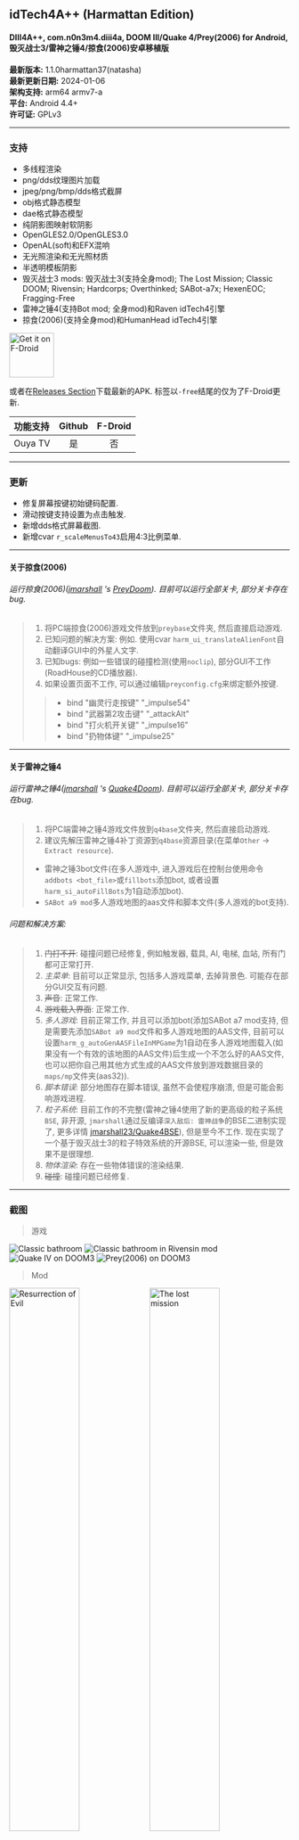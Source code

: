 ## idTech4A++ (Harmattan Edition)
#### DIII4A++, com.n0n3m4.diii4a, DOOM III/Quake 4/Prey(2006) for Android, 毁灭战士3/雷神之锤4/掠食(2006)安卓移植版
**最新版本:**
1.1.0harmattan37(natasha)  
**最新更新日期:**
2024-01-06  
**架构支持:**
arm64 armv7-a  
**平台:**
Android 4.4+  
**许可证:**
GPLv3

----------------------------------------------------------------------------------
### 支持
* 多线程渲染
* png/dds纹理图片加载
* jpeg/png/bmp/dds格式截屏
* obj格式静态模型
* dae格式静态模型
* 纯阴影图映射软阴影
* OpenGLES2.0/OpenGLES3.0
* OpenAL(soft)和EFX混响
* 无光照渲染和无光照材质
* 半透明模板阴影
* 毁灭战士3 mods: 毁灭战士3(支持全身mod); The Lost Mission; Classic DOOM; Rivensin; Hardcorps; Overthinked; SABot-a7x; HexenEOC; Fragging-Free
* 雷神之锤4(支持Bot mod; 全身mod)和Raven idTech4引擎
* 掠食(2006)(支持全身mod)和HumanHead idTech4引擎

[<img src="https://fdroid.gitlab.io/artwork/badge/get-it-on.png"
alt="Get it on F-Droid"
height="80">](https://f-droid.org/packages/com.karin.idTech4Amm/)

或者在[Releases Section](https://github.com/glKarin/com.n0n3m4.diii4a/releases/latest)下载最新的APK.
标签以`-free`结尾的仅为了F-Droid更新.

| 功能支持 | Github | F-Droid |
|:-|:-:|:-:|
| Ouya TV | 是 | 否 |

----------------------------------------------------------------------------------
### 更新

* 修复屏幕按键初始键码配置.
* 滑动按键支持设置为点击触发.
* 新增dds格式屏幕截图.
* 新增cvar `r_scaleMenusTo43`启用4:3比例菜单.

----------------------------------------------------------------------------------

#### 关于掠食(2006)
###### 运行掠食(2006)([jmarshall](https://github.com/jmarshall23) 's [PreyDoom](https://github.com/jmarshall23/PreyDoom)). 目前可以运行全部关卡, 部分关卡存在bug.
> 1. 将PC端掠食(2006)游戏文件放到`preybase`文件夹, 然后直接启动游戏.
> 2. 已知问题的解决方案: 例如. 使用cvar `harm_ui_translateAlienFont`自动翻译GUI中的外星人文字.
> 3. 已知bugs: 例如一些错误的碰撞检测(使用`noclip`), 部分GUI不工作(RoadHouse的CD播放器).
> 4. 如果设置页面不工作, 可以通过编辑`preyconfig.cfg`来绑定额外按键.
> > * bind "幽灵行走按键" "_impulse54"
> > * bind "武器第2攻击键" "_attackAlt"
> > * bind "打火机开关键" "_impulse16"
> > * bind "扔物体键" "_impulse25"

----------------------------------------------------------------------------------

#### 关于雷神之锤4
###### 运行雷神之锤4([jmarshall](https://github.com/jmarshall23) 's [Quake4Doom](https://github.com/jmarshall23/Quake4Doom)). 目前可以运行全部关卡, 部分关卡存在bug.  
> 1. 将PC端雷神之锤4游戏文件放到`q4base`文件夹, 然后直接启动游戏.
> 2. 建议先解压雷神之锤4补丁资源到`q4base`资源目录(在菜单`Other` -> `Extract resource`).
> - 雷神之锤3bot文件(在多人游戏中, 进入游戏后在控制台使用命令`addbots <bot_file>`或`fillbots`添加bot, 或者设置`harm_si_autoFillBots`为1自动添加bot).
> - `SABot a9 mod`多人游戏地图的aas文件和脚本文件(多人游戏的bot支持).

###### 问题和解决方案:    
> 1. ~~门打不开~~: 碰撞问题已经修复, 例如触发器, 载具, AI, 电梯, 血站, 所有门都可正常打开.
> 2. *主菜单*: 目前可以正常显示, 包括多人游戏菜单, 去掉背景色. 可能存在部分GUI交互有问题.
> 3. ~~声音~~: 正常工作.
> 4. ~~游戏载入界面~~: 正常工作.
> 5. *多人游戏*: 目前正常工作, 并且可以添加bot(添加SABot a7 mod支持, 但是需要先添加`SABot a9 mod`文件和多人游戏地图的AAS文件, 目前可以设置`harm_g_autoGenAASFileInMPGame`为1自动在多人游戏地图载入(如果没有一个有效的该地图的AAS文件)后生成一个不怎么好的AAS文件, 也可以把你自己用其他方式生成的AAS文件放到游戏数据目录的`maps/mp`文件夹(aas32)).
> 6. *脚本错误*: 部分地图存在脚本错误, 虽然不会使程序崩溃, 但是可能会影响游戏进程.
> 7. *粒子系统*: 目前工作的不完整(雷神之锤4使用了新的更高级的粒子系统`BSE`, 非开源, `jmarshall`通过反编译`深入敌后: 雷神战争`的BSE二进制实现了, 更多详情 [jmarshall23/Quake4BSE](https://github.com/jmarshall23/Quake4BSE)), 但是至今不工作. 现在实现了一个基于毁灭战士3的粒子特效系统的开源BSE, 可以渲染一些, 但是效果不是很理想.
> 8. *物体渲染*: 存在一些物体错误的渲染结果.
> 9. ~~碰撞~~: 碰撞问题已经修复.

----------------------------------------------------------------------------------
### 截图
> 游戏

<img src="https://github.com/glKarin/com.n0n3m4.diii4a/raw/package/screenshot/Screenshot_doom3_bathroom.png" alt="Classic bathroom">
<img src="https://github.com/glKarin/com.n0n3m4.diii4a/raw/package/screenshot/Screenshot_bathroom_jill_stars.png" alt="Classic bathroom in Rivensin mod">
<img src="https://github.com/glKarin/com.n0n3m4.diii4a/raw/package/screenshot/Screenshot_quake4_game_2.png" alt="Quake IV on DOOM3">
<img src="https://github.com/glKarin/com.n0n3m4.diii4a/raw/package/screenshot/Screenshot_prey_girlfriend.png" alt="Prey(2006) on DOOM3">

> Mod

<img src="https://github.com/glKarin/com.n0n3m4.diii4a/raw/package/screenshot/Screenshot_doom3_roe.png" width="50%" alt="Resurrection of Evil"><img src="https://github.com/glKarin/com.n0n3m4.diii4a/raw/package/screenshot/Screenshot_doom3_the_lost_mission.png" width="50%" alt="The lost mission">
<img src="https://github.com/glKarin/com.n0n3m4.diii4a/raw/package/screenshot/Screenshot_classic_doom3.png" width="50%" alt="Classic DOOM"><img src="https://github.com/glKarin/com.n0n3m4.diii4a/raw/package/screenshot/Screenshot_doom3_hardcorps.png" width="50%" alt="Hardcorps">
<img src="https://github.com/glKarin/com.n0n3m4.diii4a/raw/package/screenshot/Screenshot_doom3_rivensin.png" width="50%" alt="Rivensin"><img src="https://github.com/glKarin/com.n0n3m4.diii4a/raw/package/screenshot/Screenshot_quake4.png" width="50%" alt="Quake IV">
<img src="https://github.com/glKarin/com.n0n3m4.diii4a/raw/package/screenshot/Screenshot_prey.png" width="50%" alt="Prey(2006)">

----------------------------------------------------------------------------------

### 更新:

[更新日志](CHANGES.zh.md ':include')

----------------------------------------------------------------------------------

### 移植:

#### 安卓系统上的引擎
##### 安卓系统编译声明宏`__ANDROID__`.
> 1. _OPENSLES: OpenSLES声音支持.
> 2. _MULTITHREAD: 多线程支持.
> 3. _USING_STB: 使用stb加载jpeg/png/dds纹理图片支持和jpeg/png/bmp/dds格式截图支持.
> 4. _K_CLANG: 如果使用clang编译而不是GCC.
> 5. _MODEL_OBJ: 添加obj静态模型支持.
> 6. _MODEL_DAE: 添加dae静态模型支持.
> 7. _SHADOW_MAPPING: 增加Shadow mapping软阴影支持.
> 8. _OPENGLES3: 增加OpenGL ES3.0支持.
> 9. _OPENAL _OPENAL_EFX: 增加OpenAL(soft)和EFX混响支持.
> 10. _NO_LIGHT: 添加无光照渲染支持.
> 11. _TRANSLUCENT_STENCIL_SHADOW: 添加半透明模板阴影支持.

#### 如果想要移植`雷神之锤4`和`掠食(2006)`到同基于开源版本的`毁灭战士3`源码的PC端或其他平台, 由于DIII4A基于安卓平台和OpenGL ES2.0, 所以和原始的代码有些区别. 但是我把所有修改都用宏在源码上做了标记作为补丁, 但即使这样也要搜索这些宏和手动应用这些补丁.
#### 为了保持原毁灭战士3的源码结构, 对于全部新增加的源码文件, 我放在了外面的新文件夹中, 并且在这些新文件夹内保持和毁灭战士3一样的目录结构(例如. framework, renderer, idlib...).

#### 雷神之锤4
##### `_RAVEN`, `_QUAKE4`是补丁宏, 在`DIII4A`源码中查找.
##### 所有新源码放置在`raven`文件夹.
> 1. _RAVEN: 编译`core引擎 (毁灭战士3的源码)`和`idlib (毁灭战士3的源码)`.
> 2. _QUAKE4: 编译`游戏 (雷神之锤4的SDK源码)`库.
> 3. 构建core引擎: 声明宏`_RAVEN`, `_RAVEN_FX(如果需要OpenBSE, 非必须)`
> 4. 构建游戏库: 声明宏`_RAVEN`, `_QUAKE4`
##### 关于`BSE`
由于`BSE`没开源, 所以我默认使用了一个什么都不做的空实现和一个不完整的但可以工作的基于毁灭战士3原来的Particle/Fx粒子特效系统的实现(使用宏`_RAVEN_FX`标记).
##### 关于`BOT`
声明宏`MOD_BOTS`将编译SABot a7(来自毁灭战士3) mod源码的多人游戏的bot支持.

#### 掠食(2006)
##### `_HUMANHEAD`, `_PREY`是补丁宏, 在`DIII4A`源码中查找.
##### 所有新源码放置在`humanhead`文件夹.
> 1. _HUMANHEAD: 编译`core引擎(毁灭战士3的源码)`和`idlib (毁灭战士3的源码)`.
> 2. _PREY: 编译`游戏 (掠食(2006)的SDK源码)`库.
> 3. 构建core引擎: 声明宏`_HUMANHEAD`
> 4. 构建游戏库: 声明宏`_HUMANHEAD`, `_PREY`, 和原来SDK的宏`HUMANHEAD`

----------------------------------------------------------------------------------

### 关于:

* 源码在apk里的`assets/source`目录下.
	
----------------------------------------------------------------------------------

### 分支:

> `master`:
> * /idTech4Amm: 前端启动器源码
> * /Q3E /Q3E/src/main/jni/doom3: 游戏源码

> `free`:
> * F-Droid自由版本.

> `package`:
> * /screenshot: 截图
> * /source: 引用的源码
> * /pak: 游戏资源
> * /CHECK_FOR_UPDATE.json: 检查更新的配置JSON

> `n0n3m4_original_old_version`:
> * 原来旧的`n0n3m4`的版本.

----------------------------------------------------------------------------------
### 其他下载方式:

* [Baidu网盘: https://pan.baidu.com/s/1hXvKmrajAACfcCj9_ThZ_w](https://pan.baidu.com/s/1hXvKmrajAACfcCj9_ThZ_w) 提取码: `pyyj`
* [Baidu贴吧: BEYONDK2000](https://tieba.baidu.com/p/6825594793)
* [F-Droid(不同的签名)](https://f-droid.org/packages/com.karin.idTech4Amm/)
----------------------------------------------------------------------------------
